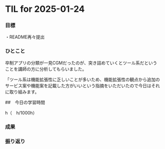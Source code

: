 # TIL for 2025-01-24

### 目標

・README再々提出

### ひとこと

卒制アプリの分類が一見CGMだったのが、突き詰めていくとツール系だということを講師の方に分析してもらいました。

「ツール系は機能拡張性に乏しいことが多いため、機能拡張性の観点から追加のサービス案や機能案を記載した方がいいという指摘をいただいたので今日はそれに取り組みます。




##　今日の学習時間


h（　h/1000h）


### 成果



### 振り返り

